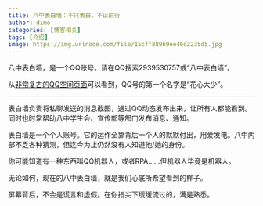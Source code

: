 ```yaml
---
title: 八中表白墙：不只表白，不止前行
author: dimo
categories: [博客相关]
tags: [介绍]
image: https://img.urlnode.com/file/15cff88969ee46d2235d5.jpg
---
```


八中表白墙，是一个QQ账号。请在QQ搜索2939530757或“八中表白墙”。

从[非常复古的QQ空间页面](http://2939530757.qzone.qq.com)可以看到，QQ号的第一个名字是“花心大少”。

---

表白墙负责将私聊发送的消息截图，通过QQ动态发布出来，让所有人都能看到。同时也时常帮助八中学生会、宣传部等部门发布消息、通知。

表白墙是一个个人账号。它的运作全靠背后一个人的默默付出，用爱发电。八中内部不乏各种猜测，但迄今为止仍然没有人知道他/她的身份。

你可能知道有一种东西叫QQ机器人，或者RPA……但机器人毕竟是机器人。

无论如何，现在的八中表白墙，就是我们心底所希望看到的样子。

屏幕背后，不会是谎言和虚假。在你指尖下缓缓流过的，满是熟悉。
